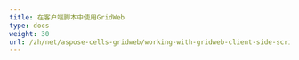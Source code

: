 ```yaml
---
title: 在客户端脚本中使用GridWeb
type: docs
weight: 30
url: /zh/net/aspose-cells-gridweb/working-with-gridweb-client-side-script/
---
```



